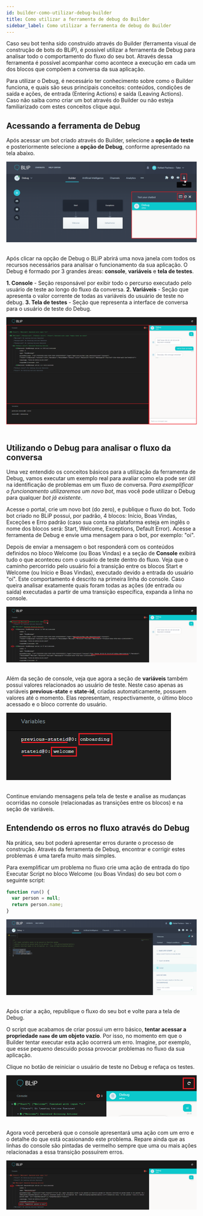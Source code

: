 ```yaml
---
id: builder-como-utilizar-debug-builder
title: Como utilizar a ferramenta de debug do Builder
sidebar_label: Como utilizar a ferramenta de debug do Builder
---
```


Caso seu bot tenha sido construído através do Builder (ferramenta visual de construção de bots do BLiP), é possível utilizar a ferramenta de Debug para analisar todo o comportamento do fluxo do seu bot. Através dessa ferramenta é possível acompanhar como acontece a execução em cada um dos blocos que compõem a conversa da sua aplicação. 

Para utilizar o Debug, é necessário ter conhecimento sobre como o Builder funciona, e quais são seus principais conceitos: conteúdos, condições de saída e ações, de entrada (Entering Actions) e saída (Leaving Actions). Caso não saiba como criar um bot através do Builder ou não esteja familiarizado com estes conceitos clique aqui.

## Acessando a ferramenta de Debug

Após acessar um bot criado através do Builder, selecione a **opção de teste** e posteriormente selecione a **opção de Debug**, conforme apresentado na tela abaixo.

![menu debug](../../assets/practice/builder/builder-como-utilizar-debug-builder-1.png)<br><br>

Após clicar na opção de Debug o BLiP abrirá uma nova janela com todos os recursos necessários para analisar o funcionamento da sua aplicação. O Debug é formado por 3 grandes áreas: **console**, **variáveis** e **tela de testes**.

**1. Console** - Seção responsável por exibir todo o percurso executado pelo usuário de teste ao longo do fluxo da conversa. 
**2. Variáveis** - Seção que apresenta o valor corrente de todas as variáveis do usuário de teste no debug.
**3. Tela de testes** - Seção que representa a interface de conversa para o usuário de teste do Debug.

![exmplo de debug](../../assets/practice/builder/builder-como-utilizar-debug-builder-2.png)<br><br>

## Utilizando o Debug para analisar o fluxo da conversa

Uma vez entendido os conceitos básicos para a utilização da ferramenta de Debug, vamos executar um exemplo real para avaliar como ela pode ser útil na identificação de problemas em um fluxo de conversa. P*ara exemplificar o funcionamento utilizaremos um novo bot*, mas você pode utilizar o Debug para qualquer *bot já existente*.

Acesse o portal, crie um novo bot (do zero), e publique o fluxo do bot. Todo bot criado no BLiP possui, por padrão, 4 blocos: Início, Boas Vindas, Exceções e Erro padrão (caso sua conta na plataforma esteja em inglês o nome dos blocos será: Start, Welcome, Exceptions, Default Error). Acesse a ferramenta de Debug e envie uma mensagem para o bot, por exemplo: "oi".

Depois de enviar a mensagem o bot responderá com os conteúdos definidos no bloco Welcome (ou Boas Vindas) e a seção de **Console** exibirá tudo o que aconteceu com o usuário de teste dentro do fluxo. Veja que o caminho percorrido pelo usuário foi a transição entre os blocos Start e Welcome (ou Início e Boas Vindas), executado devido a entrada do usuário "oi". Este comportamento é descrito na primeira linha do console. Caso queira analisar exatamente quais foram todas as ações (de entrada ou saída) executadas a partir de uma transição específica, expanda a linha no console.

![analisando debug](../../assets/practice/builder/builder-como-utilizar-debug-builder-3.png)<br><br>

Além da seção de console, veja que agora a seção de **variáveis** também possui valores relacionados ao usuário de teste. Neste caso apenas as variáveis **previous-state** e **state-id**, criadas automaticamente, possuem valores até o momento. Elas representam, respectivamente, o último bloco acessado e o bloco corrente do usuário.

![variáveis debug](../../assets/practice/builder/builder-como-utilizar-debug-builder-4.png)<br><br>

Continue enviando mensagens pela tela de teste e analise as mudanças ocorridas no console (relacionadas as transições entre os blocos) e na seção de variáveis.

## Entendendo os erros no fluxo através do Debug

Na prática, seu bot poderá apresentar erros durante o processo de construção. Através da ferramenta de Debug, encontrar e corrigir estes problemas é uma tarefa muito mais simples.

Para exemplificar um problema no fluxo crie uma ação de entrada do tipo Executar Script no bloco Welcome (ou Boas Vindas) do seu bot com o seguinte script:

```javascript
function run() { 
  var person = null;
  return person.name;
}
```

![Tela de script](../../assets/practice/builder/builder-como-utilizar-debug-builder-5.png)<br><br>

Após criar a ação, republique o fluxo do seu bot e volte para a tela de Debug.

O script que acabamos de criar possui um erro básico, **tentar acessar a propriedade `name` de um objeto vazio**. Por isso, no momento em que o Builder tentar executar esta ação ocorrerá um erro. Imagine, por exemplo, que esse pequeno descuido possa provocar problemas no fluxo da sua aplicação.

Clique no botão de reiniciar o usuário de teste no Debug e refaça os testes.

![Botão reiniciar debug](../../assets/practice/builder/builder-como-utilizar-debug-builder-6.png)<br><br>

Agora você perceberá que o console apresentará uma ação com um erro e o detalhe do que está ocasionando este problema. Repare ainda que as linhas do console são pintadas de vermelho sempre que uma ou mais ações relacionadas a essa transição possuírem erros.

![Erros no debug](../../assets/practice/builder/builder-como-utilizar-debug-builder-7.png)

